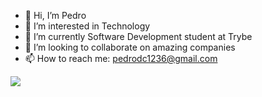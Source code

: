 - 👋 Hi, I’m Pedro
- 👀 I’m interested in Technology 
- 🌱 I’m currently Software Development student at Trybe 
- 💞️ I’m looking to collaborate on amazing companies
- 📫 How to reach me: pedrodc1236@gmail.com

<a href="https://www.instagram.com/pedro_tavaresdc/" target="_blank">
  <img src="https://img.shields.io/badge/Instagram-E4405F?style=for-the-badge&logo=instagram&logoColor=white"/>
<a/>
